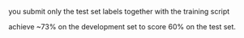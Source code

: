 you submit only the test set labels
together with the training script

achieve ~73% on the development set 
to score 60% on the test set.


